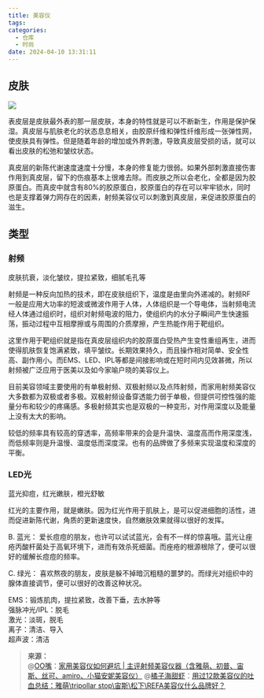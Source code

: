 ```yaml
---
title: 美容仪
tags:
categories:
  - 仓库
  - 时尚
date: 2024-04-10 13:31:11
---
```


<!--more-->

## 皮肤

![](https://pic2.zhimg.com/v2-eb1e2e12d9a39a0c7d0a9b2513061b55_r.jpg)

表皮层是皮肤最外表的那一层皮肤，本身的特性就是可以不断新生，作用是保护保湿。真皮层与肌肤老化的状态息息相关，由胶原纤维和弹性纤维形成一张弹性网，使皮肤具有弹性。但是随着年龄的增加或外界刺激，导致真皮层受损的话，就可以看出皮肤的松弛和皱纹状态。

真皮层的新陈代谢速度速度十分慢，本身的修复能力很弱。如果外部刺激直接伤害作用到真皮层，留下的伤痕基本上很难去除。而皮肤之所以会老化，全都是因为胶原蛋白。而真皮中就含有80%的胶原蛋白，胶原蛋白的存在可以牢牢锁水，同时也是支撑着弹力网存在的因素，射频美容仪可以刺激到真皮层，来促进胶原蛋白的滋生。

## 类型

### 射频

皮肤抗衰，淡化皱纹，提拉紧致，细腻毛孔等  

射频是一种反向加热的技术，即在皮肤组织下，温度是由里向外递减的。射频RF一般是应用大功率的短波或微波作用于人体，人体组织是一个导电体，当射频电流经人体通过组织时，组织对射频电波的阻力，使组织内的水分子瞬间产生快速振荡，振动过程中互相摩擦或与周围的介质摩擦，产生热能作用于靶组织。

这里作用于靶组织就是指在真皮层组织内的胶原蛋白受热产生变性重组再生，进而使得肌肤恢复饱满紧致，填平皱纹。长期效果持久，而且操作相对简单、安全性高、副作用小。而EMS、LED、IPL等都是间接影响或在短时间内见效甚微，所以射频被广泛应用于医美以及如今家喻户晓的美容仪上。

目前美容领域主要使用的有单极射频、双极射频以及点阵射频，而家用射频美容仪大多数都为双极或者多极。双极射频设备穿透能力弱于单极，但提供可控性强的能量分布和较少的疼痛感。多极射频其实也是双极的一种变形，对作用深度以及能量上没有太大的影响。

较低的频率具有较高的穿透率，高频率带来的会是升温快、温度高而作用深度浅，而低频率则是升温慢、温度低而深度深。也有的品牌做了多频来实现温度和深度的平衡。

### LED光

蓝光抑痘，红光嫩肤，橙光舒敏  

红光的主要作用，就是嫩肤。因为红光作用于肌肤上，是可以促进细胞的活性，进而促进新陈代谢，角质的更新速度快，自然嫩肤效果就得以很好的发挥。

B. 蓝光：
爱长痘痘的朋友，也许可以试试蓝光，会有不一样的惊喜哦。蓝光让痤疮丙酸杆菌处于高氧环境下，进而有效杀死细菌。而痤疮的根源根除了，便可以很好的缓解长痘痘的频率。

C. 绿光：
喜欢熬夜的朋友，皮肤是躲不掉暗沉粗糙的噩梦的。而绿光对组织中的腺体直接调节，便可以很好的改善这种状况。

EMS：锻炼肌肉，提拉紧致，改善下垂，去水肿等  
强脉冲光/IPL：脱毛  
激光：淡斑，脱毛  
离子：清洁、导入  
超声波：清洁

>**来源：**  
>@[OO嘴](https://www.zhihu.com/people/oozui-22)：[家用美容仪如何避坑 | 主评射频美容仪器（含雅萌、初普、宙斯、丝可、amiro、小猫安妮美容仪）](https://zhuanlan.zhihu.com/p/493950353)
>@[橘子海甜虾](https://www.zhihu.com/people/liu-xin-rui-50-48)：[用过12款美容仪的吐血总结：雅萌\tripollar stop\宙斯\松下\REFA美容仪什么品牌好？](https://zhuanlan.zhihu.com/p/514310899)

